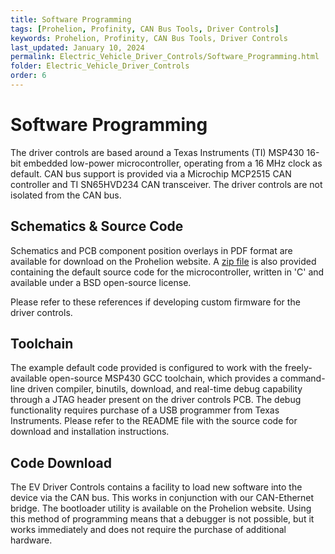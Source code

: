 ```yaml
---
title: Software Programming 
tags: [Prohelion, Profinity, CAN Bus Tools, Driver Controls]
keywords: Prohelion, Profinity, CAN Bus Tools, Driver Controls
last_updated: January 10, 2024
permalink: Electric_Vehicle_Driver_Controls/Software_Programming.html
folder: Electric_Vehicle_Driver_Controls
order: 6
---
```


# Software Programming 

The driver controls are based around a Texas Instruments (TI) MSP430 16-bit embedded low-power microcontroller, operating from a 16 MHz clock as default.  CAN bus support is provided via a Microchip MCP2515 CAN controller and TI SN65HVD234 CAN transceiver.  The driver controls are not isolated from the CAN bus.

## Schematics & Source Code

Schematics and PCB component position overlays in PDF format are available for download on the Prohelion website.  A [zip file](https://github.com/Prohelion/EV-Driver-Controls) is also provided containing the default source code for the microcontroller, written in 'C' and available under a BSD open-source license.  

Please refer to these references if developing custom firmware for the driver controls.

## Toolchain

The example default code provided is configured to work with the freely-available open-source MSP430 GCC toolchain, which provides a command-line driven compiler, binutils, download, and real-time debug capability through a JTAG header present on the driver controls PCB.  The debug functionality requires purchase of a USB programmer from Texas Instruments.  Please refer to the README file with the source code for download and installation instructions.

## Code Download

The EV Driver Controls contains a facility to load new software into the device via the CAN bus.  This works in conjunction with our CAN-Ethernet bridge.  The bootloader utility is available on the Prohelion website.  Using this method of programming means that a debugger is not possible, but it works immediately and does not require the purchase of additional hardware.

